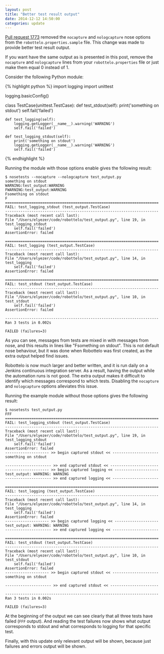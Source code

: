 ```yaml
---
layout: post
title: "Better test result output"
date: 2014-12-12 14:50:00
categories: update
---
```


[Pull request 1773](https://github.com/SatelliteQE/robottelo/pull/1773) removed the `nocapture` and `nologcapture` nose options from the `robottelo.properties.sample` file. This change was made to provide better test result output.

If you want have the same output as is presented in this post, remove the `nocapture` and `nologcapture` lines from your `robottelo.properties` file or just make them equal 0 instead of 1.

Consider the following Python module:

{% highlight python %}
import logging
import unittest

logging.basicConfig()


class TestCase(unittest.TestCase):
    def test_stdout(self):
        print('something on stdout')
        self.fail('failed')

    def test_logging(self):
        logging.getLogger(__name__).warning('WARNING')
        self.fail('failed')

    def test_logging_stdout(self):
        print('something on stdout')
        logging.getLogger(__name__).warning('WARNING')
        self.fail('failed')
{% endhighlight %}

Running the module with those options enable gives the following result:

    $ nosetests --nocapture --nologcapture test_output.py
    something on stdout
    WARNING:test_output:WARNING
    FWARNING:test_output:WARNING
    Fsomething on stdout
    F
    ======================================================================
    FAIL: test_logging_stdout (test_output.TestCase)
    ----------------------------------------------------------------------
    Traceback (most recent call last):
    File "/Users/elyezer/code/robottelo/test_output.py", line 19, in test_logging_stdout
        self.fail('failed')
    AssertionError: failed

    ======================================================================
    FAIL: test_logging (test_output.TestCase)
    ----------------------------------------------------------------------
    Traceback (most recent call last):
    File "/Users/elyezer/code/robottelo/test_output.py", line 14, in test_logging
        self.fail('failed')
    AssertionError: failed

    ======================================================================
    FAIL: test_stdout (test_output.TestCase)
    ----------------------------------------------------------------------
    Traceback (most recent call last):
    File "/Users/elyezer/code/robottelo/test_output.py", line 10, in test_stdout
        self.fail('failed')
    AssertionError: failed

    ----------------------------------------------------------------------
    Ran 3 tests in 0.002s

    FAILED (failures=3)

As you can see, messages from tests are mixed in with messages from nose, and this results in lines like "Fsomething on stdout". This is not default nose behaviour, but it was done when Robottelo was first created, as the extra output helped find issues.

Robottelo is now much larger and better written, and it is run daily on a Jenkins continuous integration server. As a result, having the output while the automation runs is not good. The extra output makes it difficult to identify which messages correspond to which tests. Disabling the `nocapture` and `nologcapture` options alleviates this issue.

Running the example module without those options gives the following result:

    $ nosetests test_output.py
    FFF
    ======================================================================
    FAIL: test_logging_stdout (test_output.TestCase)
    ----------------------------------------------------------------------
    Traceback (most recent call last):
    File "/Users/elyezer/code/robottelo/test_output.py", line 19, in test_logging_stdout
        self.fail('failed')
    AssertionError: failed
    -------------------- >> begin captured stdout << ---------------------
    something on stdout

    --------------------- >> end captured stdout << ----------------------
    -------------------- >> begin captured logging << --------------------
    test_output: WARNING: WARNING
    --------------------- >> end captured logging << ---------------------

    ======================================================================
    FAIL: test_logging (test_output.TestCase)
    ----------------------------------------------------------------------
    Traceback (most recent call last):
    File "/Users/elyezer/code/robottelo/test_output.py", line 14, in test_logging
        self.fail('failed')
    AssertionError: failed
    -------------------- >> begin captured logging << --------------------
    test_output: WARNING: WARNING
    --------------------- >> end captured logging << ---------------------

    ======================================================================
    FAIL: test_stdout (test_output.TestCase)
    ----------------------------------------------------------------------
    Traceback (most recent call last):
    File "/Users/elyezer/code/robottelo/test_output.py", line 10, in test_stdout
        self.fail('failed')
    AssertionError: failed
    -------------------- >> begin captured stdout << ---------------------
    something on stdout

    --------------------- >> end captured stdout << ----------------------

    ----------------------------------------------------------------------
    Ran 3 tests in 0.002s

    FAILED (failures=3)

At the beginning of the output we can see clearly that all three tests have failed (`FFF` output). And reading the test failures now shows what output corresponds to stdout and what corresponds to logging for that specific test.

Finally, with this update only relevant output will be shown, because just failures and errors output will be shown.
